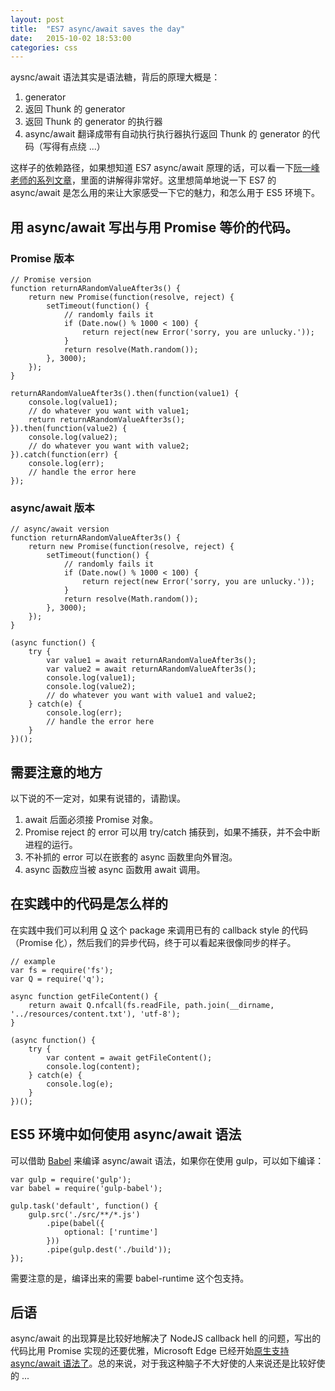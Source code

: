 ```yaml
---
layout: post
title:  "ES7 async/await saves the day"
date:   2015-10-02 18:53:00
categories: css
---
```


aysnc/await 语法其实是语法糖，背后的原理大概是：

1. generator
2. 返回 Thunk 的 generator
3. 返回 Thunk 的 generator 的执行器
4. async/await 翻译成带有自动执行执行器执行返回 Thunk 的 generator 的代码（写得有点绕 ...）

这样子的依赖路径，如果想知道 ES7 async/await 原理的话，可以看一下[阮一峰老师的系列文章](http://www.ruanyifeng.com/blog/2015/04/generator.html)，里面的讲解得非常好。这里想简单地说一下 ES7 的 async/await 是怎么用的来让大家感受一下它的魅力，和怎么用于 ES5 环境下。

## 用 async/await 写出与用 Promise 等价的代码。

### Promise 版本

    // Promise version
    function returnARandomValueAfter3s() {
        return new Promise(function(resolve, reject) {
            setTimeout(function() {
                // randomly fails it
                if (Date.now() % 1000 < 100) {
                    return reject(new Error('sorry, you are unlucky.'));
                }
                return resolve(Math.random());
            }, 3000);
        });
    }

    returnARandomValueAfter3s().then(function(value1) {
        console.log(value1);
        // do whatever you want with value1;
        return returnARandomValueAfter3s();
    }).then(function(value2) {
        console.log(value2);
        // do whatever you want with value2;
    }).catch(function(err) {
        console.log(err);
        // handle the error here
    });

### async/await 版本

    // async/await version
    function returnARandomValueAfter3s() {
        return new Promise(function(resolve, reject) {
            setTimeout(function() {
                // randomly fails it
                if (Date.now() % 1000 < 100) {
                    return reject(new Error('sorry, you are unlucky.'));
                }
                return resolve(Math.random());
            }, 3000);
        });
    }

    (async function() {
        try {
            var value1 = await returnARandomValueAfter3s();
            var value2 = await returnARandomValueAfter3s();
            console.log(value1);
            console.log(value2);
            // do whatever you want with value1 and value2;
        } catch(e) {
            console.log(err);
            // handle the error here
        }
    })();

## 需要注意的地方

以下说的不一定对，如果有说错的，请勘误。

1. await 后面必须接 Promise 对象。
2. Promise reject 的 error 可以用 try/catch 捕获到，如果不捕获，并不会中断进程的运行。
3. 不补抓的 error 可以在嵌套的 async 函数里向外冒泡。
4. async 函数应当被 async 函数用 await 调用。

## 在实践中的代码是怎么样的

在实践中我们可以利用 [Q](https://github.com/kriskowal/q) 这个 package 来调用已有的 callback style 的代码（Promise 化），然后我们的异步代码，终于可以看起来很像同步的样子。

    // example
    var fs = require('fs');
    var Q = require('q');

    async function getFileContent() {
        return await Q.nfcall(fs.readFile, path.join(__dirname, '../resources/content.txt'), 'utf-8');
    }

    (async function() {
        try {
            var content = await getFileContent();
            console.log(content);
        } catch(e) {
            console.log(e);
        }
    })();

## ES5 环境中如何使用 async/await 语法

可以借助 [Babel](https://babeljs.io/) 来编译 async/await 语法，如果你在使用 gulp，可以如下编译：

    var gulp = require('gulp');
    var babel = require('gulp-babel');

    gulp.task('default', function() {
        gulp.src('./src/**/*.js')
            .pipe(babel({
                optional: ['runtime']
            }))
            .pipe(gulp.dest('./build'));
    });

需要注意的是，编译出来的需要 babel-runtime 这个包支持。

## 后语

async/await 的出现算是比较好地解决了 NodeJS callback hell 的问题，写出的代码比用 Promise 实现的还要优雅，Microsoft Edge 已经开始[原生支持 async/await 语法了](http://blogs.msdn.com/b/eternalcoding/archive/2015/09/30/javascript-goes-to-asynchronous-city.aspx)。总的来说，对于我这种脑子不大好使的人来说还是比较好使的 ...
